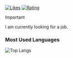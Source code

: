 [![Likes](https://badgen.org/img/zenn/1s22s1/likes?style=plastic)](https://zenn.dev/1s22s1)
[![Rating](https://badgen.org/img/atcoder/1s22s1/rating/algorithm?style=plastic)](https://atcoder.jp/users/1s22s1?contestType=algo)

> [!IMPORTANT]
> I am currently looking for a job.

### Most Used Languages

![Top Langs](https://github-readme-stats.vercel.app/api/top-langs/?username=1s22s1)
